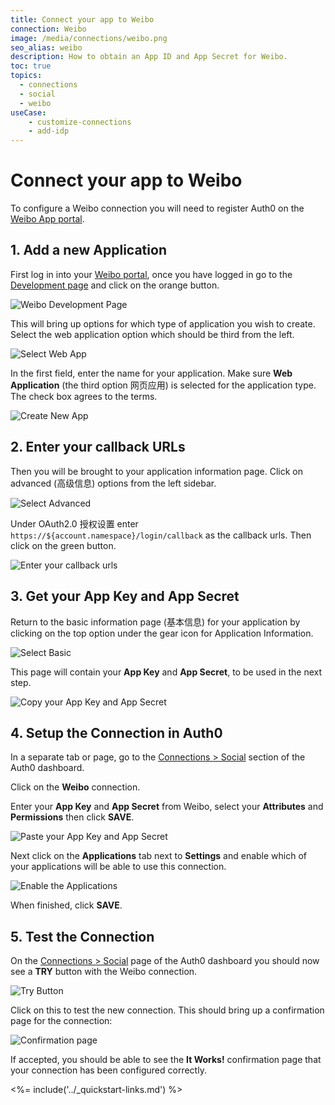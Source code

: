 ```yaml
---
title: Connect your app to Weibo
connection: Weibo
image: /media/connections/weibo.png
seo_alias: weibo
description: How to obtain an App ID and App Secret for Weibo.
toc: true
topics:
  - connections
  - social
  - weibo
useCase:
    - customize-connections
    - add-idp
---
```


# Connect your app to Weibo

To configure a Weibo connection you will need to register Auth0 on the [Weibo App portal](http://open.weibo.com/apps).

## 1. Add a new Application

First log in into your [Weibo portal](http://open.weibo.com/apps), once you have logged in go to the [Development page](http://open.weibo.com/development) and click on the orange button.

![Weibo Development Page](/media/articles/connections/social/weibo/development-page.png)

This will bring up options for which type of application you wish to create. Select the web application option which should be third from the left.

![Select Web App](/media/articles/connections/social/weibo/select-web-app.png)

In the first field, enter the name for your application. Make sure **Web Application** (the third option 网页应用) is selected for the application type. The check box agrees to the terms.

![Create New App](/media/articles/connections/social/weibo/create-app.png)

## 2. Enter your callback URLs

Then you will be brought to your application information page. Click on advanced (高级信息) options from the left sidebar.

![Select Advanced](/media/articles/connections/social/weibo/click-advanced.png)

Under OAuth2.0 授权设置 enter `https://${account.namespace}/login/callback` as the callback urls. Then click on the green button.

![Enter your callback urls](/media/articles/connections/social/weibo/enter-callback.png)

## 3. Get your **App Key** and **App Secret**

Return to the basic information page (基本信息) for your application by clicking on the top option under the gear icon for Application Information.

![Select Basic](/media/articles/connections/social/weibo/click-basic.png)

This page will contain your **App Key** and **App Secret**, to be used in the next step.

![Copy your App Key and App Secret](/media/articles/connections/social/weibo/get-app-key-secret.png)

## 4. Setup the Connection in Auth0

In a separate tab or page, go to the [Connections > Social](${manage_url}/#/connections/social) section of the Auth0 dashboard.

Click on the **Weibo** connection.

Enter your **App Key** and **App Secret** from Weibo, select your **Attributes** and **Permissions** then click **SAVE**.

![Paste your App Key and App Secret](/media/articles/connections/social/weibo/enter-keys.png)

Next click on the **Applications** tab next to **Settings** and enable which of your applications will be able to use this connection.

![Enable the Applications](/media/articles/connections/social/weibo/enable-clients.png)

When finished, click **SAVE**.

## 5. Test the Connection

On the [Connections > Social](${manage_url}/#/connections/social) page of the Auth0 dashboard you should now see a **TRY** button with the Weibo connection.

![Try Button](/media/articles/connections/social/weibo/try-connection.png)

Click on this to test the new connection. This should bring up a confirmation page for the connection:

![Confirmation page](/media/articles/connections/social/weibo/confirmation.png)

If accepted, you should be able to see the **It Works!** confirmation page that your connection has been configured correctly.

<%= include('../_quickstart-links.md') %>


